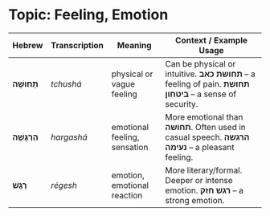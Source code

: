 # Topic: Feeling, Emotion

| **Hebrew**      | **Transcription** | **Meaning**                  | **Context / Example Usage**                                                                              |
| --------------- | ----------------- | ---------------------------- | -------------------------------------------------------------------------------------------------------- |
| **תְּחוּשָׁה**  | *tchushá*         | physical or vague feeling    | Can be physical or intuitive. **תחושת כאב** – a feeling of pain. **תחושת ביטחון** – a sense of security. |
| **הַרְגָּשָׁה** | *hargashá*        | emotional feeling, sensation | More emotional than **תחושה**. Often used in casual speech. **הרגשה נעימה** – a pleasant feeling.           |
| **רֶגֶשׁ**      | *régesh*          | emotion, emotional reaction  | More literary/formal. Deeper or intense emotion. **רגש חזק** – a strong emotion.                         |
